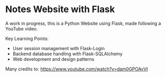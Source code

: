 # Notes Website with Flask

A work in progress, this is a Python Website using Flask, made following a YouTube video.

Key Learning Points:
- User session management with Flask-Login
- Backend database handling with Flask-SQLAlchemy
- Web development and design patterns

Many credits to: https://www.youtube.com/watch?v=dam0GPOAvVI 
